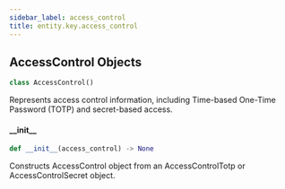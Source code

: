 ```yaml
---
sidebar_label: access_control
title: entity.key.access_control
---
```


## AccessControl Objects

```python
class AccessControl()
```

Represents access control information, including Time-based One-Time Password (TOTP) and secret-based access.

#### \_\_init\_\_

```python
def __init__(access_control) -> None
```

Constructs AccessControl object from an AccessControlTotp or AccessControlSecret object.


